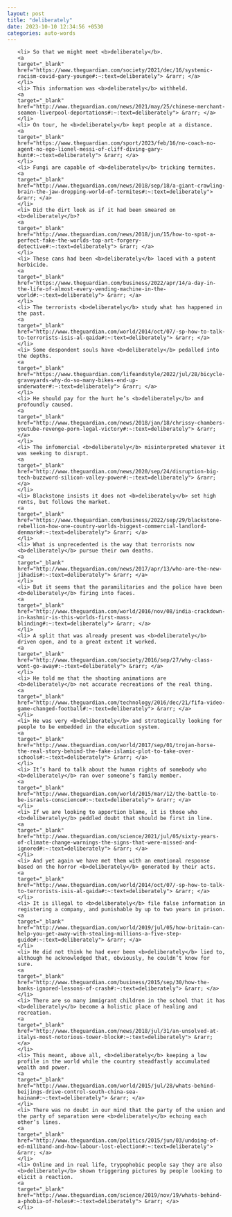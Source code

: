 ```yaml
---
layout: post
title: "deliberately"
date: 2023-10-10 12:34:56 +0530
categories: auto-words
---
```

<ol>

    <li> So that we might meet <b>deliberately</b>.
    <a 
    target="_blank" 
    href="https://www.theguardian.com/society/2021/dec/16/systemic-racism-covid-gary-younge#:~:text=deliberately"> &rarr; </a>
    </li>
    <li> This information was <b>deliberately</b> withheld.
    <a 
    target="_blank" 
    href="http://www.theguardian.com/news/2021/may/25/chinese-merchant-seamen-liverpool-deportations#:~:text=deliberately"> &rarr; </a>
    </li>
    <li> On tour, he <b>deliberately</b> kept people at a distance.
    <a 
    target="_blank" 
    href="https://www.theguardian.com/sport/2023/feb/16/no-coach-no-agent-no-ego-lionel-messi-of-cliff-diving-gary-hunt#:~:text=deliberately"> &rarr; </a>
    </li>
    <li> Fungi are capable of <b>deliberately</b> tricking termites.
    <a 
    target="_blank" 
    href="http://www.theguardian.com/news/2018/sep/18/a-giant-crawling-brain-the-jaw-dropping-world-of-termites#:~:text=deliberately"> &rarr; </a>
    </li>
    <li> Did the dirt look as if it had been smeared on <b>deliberately</b>?
    <a 
    target="_blank" 
    href="http://www.theguardian.com/news/2018/jun/15/how-to-spot-a-perfect-fake-the-worlds-top-art-forgery-detective#:~:text=deliberately"> &rarr; </a>
    </li>
    <li> These cans had been <b>deliberately</b> laced with a potent herbicide.
    <a 
    target="_blank" 
    href="https://www.theguardian.com/business/2022/apr/14/a-day-in-the-life-of-almost-every-vending-machine-in-the-world#:~:text=deliberately"> &rarr; </a>
    </li>
    <li> The terrorists <b>deliberately</b> study what has happened in the past.
    <a 
    target="_blank" 
    href="http://www.theguardian.com/world/2014/oct/07/-sp-how-to-talk-to-terrorists-isis-al-qaida#:~:text=deliberately"> &rarr; </a>
    </li>
    <li> Some despondent souls have <b>deliberately</b> pedalled into the depths.
    <a 
    target="_blank" 
    href="https://www.theguardian.com/lifeandstyle/2022/jul/28/bicycle-graveyards-why-do-so-many-bikes-end-up-underwater#:~:text=deliberately"> &rarr; </a>
    </li>
    <li> He should pay for the hurt he’s <b>deliberately</b> and profoundly caused.
    <a 
    target="_blank" 
    href="http://www.theguardian.com/news/2018/jan/18/chrissy-chambers-youtube-revenge-porn-legal-victory#:~:text=deliberately"> &rarr; </a>
    </li>
    <li> The infomercial <b>deliberately</b> misinterpreted whatever it was seeking to disrupt.
    <a 
    target="_blank" 
    href="http://www.theguardian.com/news/2020/sep/24/disruption-big-tech-buzzword-silicon-valley-power#:~:text=deliberately"> &rarr; </a>
    </li>
    <li> Blackstone insists it does not <b>deliberately</b> set high rents, but follows the market.
    <a 
    target="_blank" 
    href="https://www.theguardian.com/business/2022/sep/29/blackstone-rebellion-how-one-country-worlds-biggest-commercial-landlord-denmark#:~:text=deliberately"> &rarr; </a>
    </li>
    <li> What is unprecedented is the way that terrorists now <b>deliberately</b> pursue their own deaths.
    <a 
    target="_blank" 
    href="http://www.theguardian.com/news/2017/apr/13/who-are-the-new-jihadis#:~:text=deliberately"> &rarr; </a>
    </li>
    <li> But it seems that the paramilitaries and the police have been <b>deliberately</b> firing into faces.
    <a 
    target="_blank" 
    href="http://www.theguardian.com/world/2016/nov/08/india-crackdown-in-kashmir-is-this-worlds-first-mass-blinding#:~:text=deliberately"> &rarr; </a>
    </li>
    <li> A split that was already present was <b>deliberately</b> driven open, and to a great extent it worked.
    <a 
    target="_blank" 
    href="http://www.theguardian.com/society/2016/sep/27/why-class-wont-go-away#:~:text=deliberately"> &rarr; </a>
    </li>
    <li> He told me that the shooting animations are <b>deliberately</b> not accurate recreations of the real thing.
    <a 
    target="_blank" 
    href="http://www.theguardian.com/technology/2016/dec/21/fifa-video-game-changed-football#:~:text=deliberately"> &rarr; </a>
    </li>
    <li> He was very <b>deliberately</b> and strategically looking for people to be embedded in the education system.
    <a 
    target="_blank" 
    href="http://www.theguardian.com/world/2017/sep/01/trojan-horse-the-real-story-behind-the-fake-islamic-plot-to-take-over-schools#:~:text=deliberately"> &rarr; </a>
    </li>
    <li> It’s hard to talk about the human rights of somebody who <b>deliberately</b> ran over someone’s family member.
    <a 
    target="_blank" 
    href="http://www.theguardian.com/world/2015/mar/12/the-battle-to-be-israels-conscience#:~:text=deliberately"> &rarr; </a>
    </li>
    <li> If we are looking to apportion blame, it is those who <b>deliberately</b> peddled doubt that should be first in line.
    <a 
    target="_blank" 
    href="http://www.theguardian.com/science/2021/jul/05/sixty-years-of-climate-change-warnings-the-signs-that-were-missed-and-ignored#:~:text=deliberately"> &rarr; </a>
    </li>
    <li> And yet again we have met them with an emotional response based on the horror <b>deliberately</b> generated by their acts.
    <a 
    target="_blank" 
    href="http://www.theguardian.com/world/2014/oct/07/-sp-how-to-talk-to-terrorists-isis-al-qaida#:~:text=deliberately"> &rarr; </a>
    </li>
    <li> It is illegal to <b>deliberately</b> file false information in registering a company, and punishable by up to two years in prison.
    <a 
    target="_blank" 
    href="http://www.theguardian.com/world/2019/jul/05/how-britain-can-help-you-get-away-with-stealing-millions-a-five-step-guide#:~:text=deliberately"> &rarr; </a>
    </li>
    <li> He did not think he had ever been <b>deliberately</b> lied to, although he acknowledged that, obviously, he couldn’t know for sure.
    <a 
    target="_blank" 
    href="http://www.theguardian.com/business/2015/sep/30/how-the-banks-ignored-lessons-of-crash#:~:text=deliberately"> &rarr; </a>
    </li>
    <li> There are so many immigrant children in the school that it has <b>deliberately</b> become a holistic place of healing and recreation.
    <a 
    target="_blank" 
    href="http://www.theguardian.com/news/2018/jul/31/an-unsolved-at-italys-most-notorious-tower-block#:~:text=deliberately"> &rarr; </a>
    </li>
    <li> This meant, above all, <b>deliberately</b> keeping a low profile in the world while the country steadfastly accumulated wealth and power.
    <a 
    target="_blank" 
    href="http://www.theguardian.com/world/2015/jul/28/whats-behind-beijings-drive-control-south-china-sea-hainan#:~:text=deliberately"> &rarr; </a>
    </li>
    <li> There was no doubt in our mind that the party of the union and the party of separation were <b>deliberately</b> echoing each other’s lines.
    <a 
    target="_blank" 
    href="http://www.theguardian.com/politics/2015/jun/03/undoing-of-ed-miliband-and-how-labour-lost-election#:~:text=deliberately"> &rarr; </a>
    </li>
    <li> Online and in real life, trypophobic people say they are also <b>deliberately</b> shown triggering pictures by people looking to elicit a reaction.
    <a 
    target="_blank" 
    href="http://www.theguardian.com/science/2019/nov/19/whats-behind-a-phobia-of-holes#:~:text=deliberately"> &rarr; </a>
    </li>
